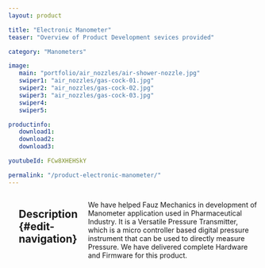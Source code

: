 ```yaml
---
layout: product

title: "Electronic Manometer"
teaser: "Overview of Product Development sevices provided"

category: "Manometers"

image:
   main: "portfolio/air_nozzles/air-shower-nozzle.jpg"
   swiper1: "air_nozzles/gas-cock-01.jpg"
   swiper2: "air_nozzles/gas-cock-02.jpg"
   swiper3: "air_nozzles/gas-cock-03.jpg"
   swiper4:
   swiper5:

productinfo:
   download1:
   download2:
   download3:

youtubeId: FCw8XHEHSkY

permalink: "/product-electronic-manometer/"
---
```


<div class="row">
   <div class="medium-4 medium-push-8 columns" markdown="1">

   </div><!-- /.medium-4.columns -->

   <div class="medium-8 medium-pull-4 columns" markdown="1">


   <img class="t60" src="{{ site.urlimg }}portfolio_big_manometer.jpg" alt="">

   ## Description   {#edit-navigation}

   We have helped Fauz Mechanics in development of Manometer application used
   in Pharmaceutical Industry. It is a Versatile Pressure Transmitter, which is a micro
   controller based digital pressure instrument that can be used to directly measure
   Pressure. We have delivered complete Hardware and Firmware for this product.



   </div><!-- /.medium-8.columns -->
</div><!-- /.row -->
 